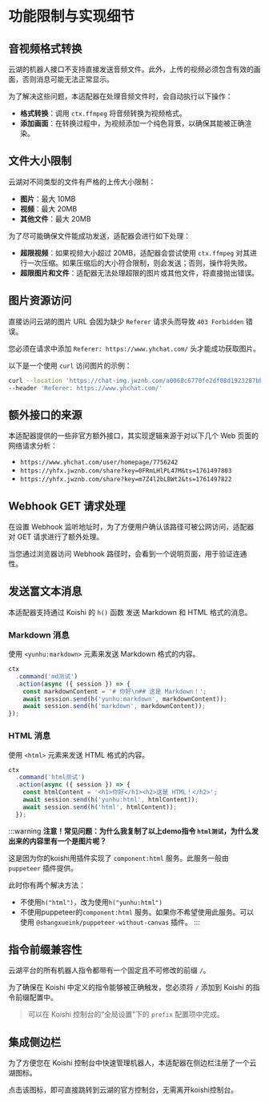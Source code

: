 # 功能限制与实现细节

## 音视频格式转换

云湖的机器人接口不支持直接发送音频文件。此外，上传的视频必须包含有效的画面，否则消息可能无法正常显示。

为了解决这些问题，本适配器在处理音频文件时，会自动执行以下操作：
- **格式转换**：调用 `ctx.ffmpeg` 将音频转换为视频格式。
- **添加画面**：在转换过程中，为视频添加一个纯色背景，以确保其能被正确渲染。

## 文件大小限制

云湖对不同类型的文件有严格的上传大小限制：

- **图片**：最大 10MB
- **视频**：最大 20MB
- **其他文件**：最大 20MB

为了尽可能确保文件能成功发送，适配器会进行如下处理：
- **超限视频**：如果视频大小超过 20MB，适配器会尝试使用 `ctx.ffmpeg` 对其进行一次压缩。如果压缩后的大小符合限制，则会发送；否则，操作将失败。
- **超限图片和文件**：适配器无法处理超限的图片或其他文件，将直接抛出错误。

## 图片资源访问

直接访问云湖的图片 URL 会因为缺少 `Referer` 请求头而导致 `403 Forbidden` 错误。

您必须在请求中添加 `Referer: https://www.yhchat.com/` 头才能成功获取图片。

以下是一个使用 `curl` 访问图片的示例：

```bash
curl --location 'https://chat-img.jwznb.com/a0068c6770fe2df08d1923287bb9cdbf.jpg' \
--header 'Referer: https://www.yhchat.com/'
```

## 额外接口的来源

本适配器提供的一些非官方额外接口，其实现逻辑来源于对以下几个 Web 页面的网络请求分析：

- `https://www.yhchat.com/user/homepage/7756242`
- `https://yhfx.jwznb.com/share?key=0FRmLHlPL47M&ts=1761497803`
- `https://yhfx.jwznb.com/share?key=m7Z4l2bLBWt2&ts=1761497822`

## Webhook GET 请求处理

在设置 Webhook 监听地址时，为了方便用户确认该路径可被公网访问，适配器对 GET 请求进行了额外处理。

当您通过浏览器访问 Webhook 路径时，会看到一个说明页面，用于验证连通性。

## 发送富文本消息

本适配器支持通过 Koishi 的 `h()` 函数 发送 Markdown 和 HTML 格式的消息。

### Markdown 消息

使用 `<yunhu:markdown>` 元素来发送 Markdown 格式的内容。

```ts
ctx
  .command('md测试')
  .action(async ({ session }) => {
    const markdownContent = '# 你好\n## 这是 Markdown！';
    await session.send(h('yunhu:markdown', markdownContent));
    await session.send(h('markdown', markdownContent));
});
```

### HTML 消息

使用 `<html>` 元素来发送 HTML 格式的内容。

```ts
ctx
  .command('html测试')
  .action(async ({ session }) => {
    const htmlContent = '<h1>你好</h1><h2>这是 HTML！</h2>';
    await session.send(h('yunhu:html', htmlContent));
    await session.send(h('html', htmlContent));
  });
```

:::warning
**注意！常见问题：为什么我复制了以上demo指令 `html测试`，为什么发出来的内容里有一个是图片呢？**

这是因为你的koishi用插件实现了 `component:html` 服务。此服务一般由 `puppeteer` 插件提供。

此时你有两个解决方法：
- 不使用`h("html")`，改为使用`h("yunhu:html")`
- 不使用puppeteer的`component:html` 服务。如果你不希望使用此服务。可以使用 `@shangxueink/puppeteer-without-canvas` 插件。
:::

## 指令前缀兼容性

云湖平台的所有机器人指令都带有一个固定且不可修改的前缀 `/`。

为了确保在 Koishi 中定义的指令能够被正确触发，您必须将 `/` 添加到 Koishi 的指令前缀配置中。

> 可以在 Koishi 控制台的“全局设置”下的 `prefix` 配置项中完成。

## 集成侧边栏

为了方便您在 Koishi 控制台中快速管理机器人，本适配器在侧边栏注册了一个云湖图标。

点击该图标，即可直接跳转到云湖的官方控制台，无需离开koishi控制台。
